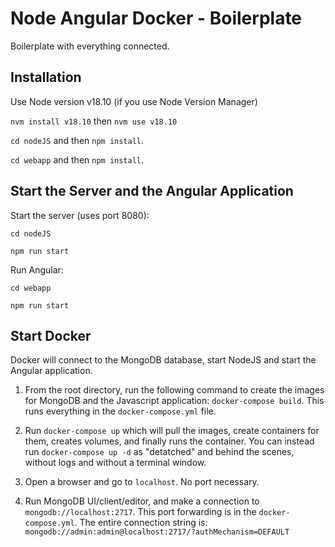 # Node Angular Docker - Boilerplate

Boilerplate with everything connected.

## Installation

Use Node version v18.10 (if you use Node Version Manager)

`nvm install v18.10` then `nvm use v18.10`

`cd nodeJS` and then `npm install`.

`cd webapp` and then `npm install`.

## Start the Server and the Angular Application

Start the server (uses port 8080):

`cd nodeJS`

`npm run start`

Run Angular:

`cd webapp`

`npm run start`

## Start Docker

Docker will connect to the MongoDB database, start NodeJS and start the Angular application.

1. From the root directory, run the following command to create the images for MongoDB and the Javascript application: `docker-compose build`. This runs everything in the `docker-compose.yml` file.

2. Run `docker-compose up` which will pull the images, create containers for them, creates volumes, and finally runs the container. You can instead run `docker-compose up -d` as "detatched" and behind the scenes, without logs and without a terminal window.

3. Open a browser and go to `localhost`. No port necessary.

4. Run MongoDB UI/client/editor, and make a connection to `mongodb://localhost:2717`. This port forwarding is in the `docker-compose.yml`. The entire connection string is: `mongodb://admin:admin@localhost:2717/?authMechanism=DEFAULT`
